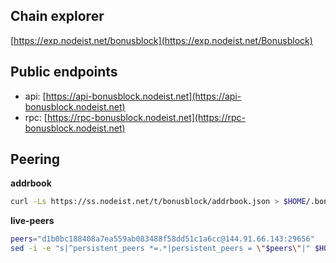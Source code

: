 ## Chain explorer
[https://exp.nodeist.net/bonusblock](https://exp.nodeist.net/Bonusblock)

## Public endpoints

* api: [https://api-bonusblock.nodeist.net](https://api-bonusblock.nodeist.net)
* rpc: [https://rpc-bonusblock.nodeist.net](https://rpc-bonusblock.nodeist.net)

## Peering

**addrbook**
```bash
curl -Ls https://ss.nodeist.net/t/bonusblock/addrbook.json > $HOME/.bonusblock/config/addrbook.json
```

**live-peers**
```bash
peers="d1b0bc188408a7ea559ab083488f58dd51c1a6cc@144.91.66.143:29656"
sed -i -e "s|^persistent_peers *=.*|persistent_peers = \"$peers\"|" $HOME/.bonusblock/config/config.toml
```
